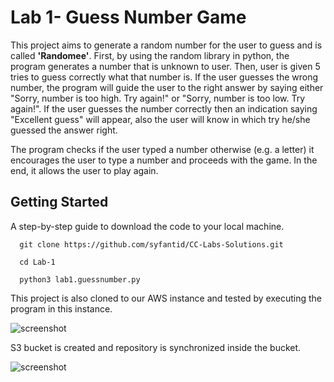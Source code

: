 # Lab 1- Guess Number Game
This project aims to generate a random number for the user to guess and is called **'Randomee'**. First, by using the random library in python, the program generates a number that is unknown to user. Then, user is given 5 tries to guess correctly what that number is. If the user guesses the wrong number, the program will guide the user to the right answer by saying either "Sorry, number is too high. Try again!" or "Sorry, number is too low. Try again!". If the user guesses the number correctly then an indication saying "Excellent guess" will appear, also the user will know in which try he/she guessed the answer right.

The program checks if the user typed a number otherwise (e.g. a letter) it encourages the user to type a number and proceeds with the game. In the end, it allows the user to play again.

## Getting Started
A step-by-step guide to download the code to your local machine.

``` 
  git clone https://github.com/syfantid/CC-Labs-Solutions.git
  
  cd Lab-1 
  
  python3 lab1.guessnumber.py

```



This project is also cloned to our AWS instance and tested by executing the program in this instance.

![screenshot](https://user-images.githubusercontent.com/36756842/36945481-0c277c6a-1faf-11e8-8da4-fbb768bdec63.png)


S3 bucket is created and repository is synchronized inside the bucket.

![screenshot](https://user-images.githubusercontent.com/36756842/36945544-50e4d220-1fb0-11e8-8253-3119fda21e76.png)
